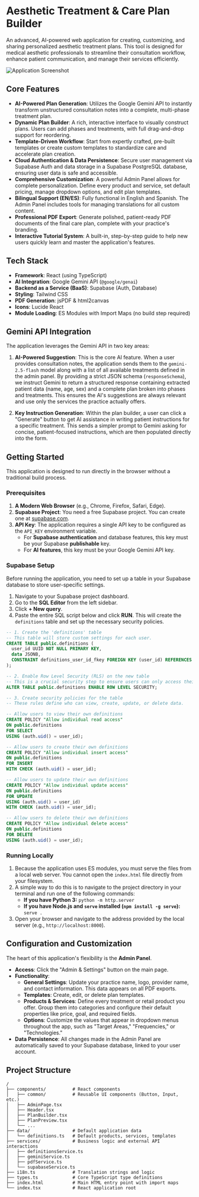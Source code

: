 # Aesthetic Treatment & Care Plan Builder

An advanced, AI-powered web application for creating, customizing, and sharing personalized aesthetic treatment plans. This tool is designed for medical aesthetic professionals to streamline their consultation workflow, enhance patient communication, and manage their services efficiently.

![Application Screenshot](https://storage.googleapis.com/generative-ai-proctor/v1/user_uploaded_content/11696001151608753239/project_542561955620/instance_7673998379434863261/file_14954756306563380482_abstract-bg.jpg)

## Core Features

-   **AI-Powered Plan Generation**: Utilizes the Google Gemini API to instantly transform unstructured consultation notes into a complete, multi-phase treatment plan.
-   **Dynamic Plan Builder**: A rich, interactive interface to visually construct plans. Users can add phases and treatments, with full drag-and-drop support for reordering.
-   **Template-Driven Workflow**: Start from expertly crafted, pre-built templates or create custom templates to standardize care and accelerate plan creation.
-   **Cloud Authentication & Data Persistence**: Secure user management via Supabase Auth and data storage in a Supabase PostgreSQL database, ensuring user data is safe and accessible.
-   **Comprehensive Customization**: A powerful Admin Panel allows for complete personalization. Define every product and service, set default pricing, manage dropdown options, and edit plan templates.
-   **Bilingual Support (EN/ES)**: Fully functional in English and Spanish. The Admin Panel includes tools for managing translations for all custom content.
-   **Professional PDF Export**: Generate polished, patient-ready PDF documents of the final care plan, complete with your practice's branding.
-   **Interactive Tutorial System**: A built-in, step-by-step guide to help new users quickly learn and master the application's features.

## Tech Stack

-   **Framework**: React (using TypeScript)
-   **AI Integration**: Google Gemini API (`@google/genai`)
-   **Backend as a Service (BaaS)**: Supabase (Auth, Database)
-   **Styling**: Tailwind CSS
-   **PDF Generation**: jsPDF & html2canvas
-   **Icons**: Lucide React
-   **Module Loading**: ES Modules with Import Maps (no build step required)

## Gemini API Integration

The application leverages the Gemini API in two key areas:

1.  **AI-Powered Suggestion**: This is the core AI feature. When a user provides consultation notes, the application sends them to the `gemini-2.5-flash` model along with a list of all available treatments defined in the admin panel. By providing a strict JSON schema (`responseSchema`), we instruct Gemini to return a structured response containing extracted patient data (name, age, sex) and a complete plan broken into phases and treatments. This ensures the AI's suggestions are always relevant and use only the services the practice actually offers.

2.  **Key Instruction Generation**: Within the plan builder, a user can click a "Generate" button to get AI assistance in writing patient instructions for a specific treatment. This sends a simpler prompt to Gemini asking for concise, patient-focused instructions, which are then populated directly into the form.

## Getting Started

This application is designed to run directly in the browser without a traditional build process.

### Prerequisites

1.  **A Modern Web Browser** (e.g., Chrome, Firefox, Safari, Edge).
2.  **Supabase Project**: You need a free Supabase project. You can create one at [supabase.com](https://supabase.com/).
3.  **API Key**: The application requires a single API key to be configured as the `API_KEY` environment variable. 
    *   For **Supabase authentication** and database features, this key must be your Supabase **publishable** key.
    *   For **AI features**, this key must be your Google Gemini API key.

### Supabase Setup
Before running the application, you need to set up a table in your Supabase database to store user-specific settings.

1.  Navigate to your Supabase project dashboard.
2.  Go to the **SQL Editor** from the left sidebar.
3.  Click **+ New query**.
4.  Paste the entire SQL script below and click **RUN**. This will create the `definitions` table and set up the necessary security policies.

```sql
-- 1. Create the 'definitions' table
-- This table will store custom settings for each user.
CREATE TABLE public.definitions (
  user_id UUID NOT NULL PRIMARY KEY,
  data JSONB,
  CONSTRAINT definitions_user_id_fkey FOREIGN KEY (user_id) REFERENCES auth.users(id) ON DELETE CASCADE
);

-- 2. Enable Row Level Security (RLS) on the new table
-- This is a crucial security step to ensure users can only access their own data.
ALTER TABLE public.definitions ENABLE ROW LEVEL SECURITY;

-- 3. Create security policies for the table
-- These rules define who can view, create, update, or delete data.

-- Allow users to view their own definitions
CREATE POLICY "Allow individual read access"
ON public.definitions
FOR SELECT
USING (auth.uid() = user_id);

-- Allow users to create their own definitions
CREATE POLICY "Allow individual insert access"
ON public.definitions
FOR INSERT
WITH CHECK (auth.uid() = user_id);

-- Allow users to update their own definitions
CREATE POLICY "Allow individual update access"
ON public.definitions
FOR UPDATE
USING (auth.uid() = user_id)
WITH CHECK (auth.uid() = user_id);

-- Allow users to delete their own definitions
CREATE POLICY "Allow individual delete access"
ON public.definitions
FOR DELETE
USING (auth.uid() = user_id);
```

### Running Locally

1.  Because the application uses ES modules, you must serve the files from a local web server. You cannot open the `index.html` file directly from your filesystem.
2.  A simple way to do this is to navigate to the project directory in your terminal and run one of the following commands:
    -   **If you have Python 3:** `python -m http.server`
    -   **If you have Node.js and `serve` installed (`npm install -g serve`):** `serve .`
3.  Open your browser and navigate to the address provided by the local server (e.g., `http://localhost:8000`).

## Configuration and Customization

The heart of this application's flexibility is the **Admin Panel**.

-   **Access**: Click the "Admin & Settings" button on the main page.
-   **Functionality**:
    -   **General Settings**: Update your practice name, logo, provider name, and contact information. This data appears on all PDF exports.
    -   **Templates**: Create, edit, or delete plan templates.
    -   **Products & Services**: Define every treatment or retail product you offer. Group them into categories and configure their default properties like price, goal, and required fields.
    -   **Options**: Customize the values that appear in dropdown menus throughout the app, such as "Target Areas," "Frequencies," or "Technologies."
-   **Data Persistence**: All changes made in the Admin Panel are automatically saved to your Supabase database, linked to your user account.

## Project Structure

```
/
├── components/          # React components
│   ├── common/          # Reusable UI components (Button, Input, etc.)
│   ├── AdminPage.tsx
│   ├── Header.tsx
│   ├── PlanBuilder.tsx
│   ├── PlanPreview.tsx
│   └── ...
├── data/                # Default application data
│   └── definitions.ts   # Default products, services, templates
├── services/            # Business logic and external API interactions
│   ├── definitionsService.ts
│   ├── geminiService.ts
│   ├── pdfService.ts
│   └── supabaseService.ts
├── i18n.ts              # Translation strings and logic
├── types.ts             # Core TypeScript type definitions
├── index.html           # Main HTML entry point with import maps
└── index.tsx            # React application root
```